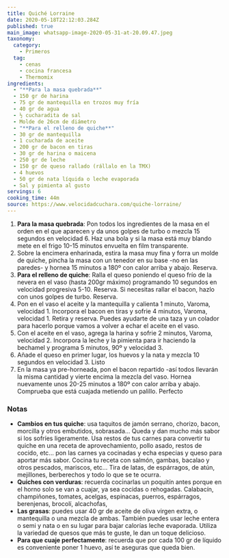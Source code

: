 ```yaml
---
title: Quiché Lorraine
date: 2020-05-18T22:12:03.284Z
published: true
main_image: whatsapp-image-2020-05-31-at-20.09.47.jpeg
taxonomy:
  category:
    - Primeros
  tag:
    - cenas
    - cocina francesa
    - Thermomix
ingredients:
  - "**Para la masa quebrada**"
  - 150 gr de harina
  - 75 gr de mantequilla en trozos muy fría
  - 40 gr de agua
  - ½ cucharadita de sal
  - Molde de 26cm de diámetro
  - "**Para el relleno de quiche**"
  - 30 gr de mantequilla
  - 1 cucharada de aceite
  - 200 gr de bacon en tiras
  - 30 gr de harina o maicena
  - 250 gr de leche
  - 150 gr de queso rallado (rállalo en la TMX)
  - 4 huevos
  - 50 gr de nata líquida o leche evaporada
  - Sal y pimienta al gusto
servings: 6
cooking_time: 44m
source: https://www.velocidadcuchara.com/quiche-lorraine/
---
```


1. **Para la masa quebrada**: Pon todos los ingredientes de la masa en el orden en el que aparecen y da unos golpes de turbo o mezcla 15 segundos en velocidad 6. Haz una bola y si la masa está muy blando mete en el frigo 10-15 minutos envuelta en film transparente.
2. Sobre la encimera enharinada, estira la masa muy fina y forra un molde de quiche, pincha la masa con un tenedor en su base -no en las paredes- y hornea 15 minutos a 180º con calor arriba y abajo. Reserva.
3. **Para el relleno de quiche**: Ralla el queso poniendo el queso frío de la nevera en el vaso (hasta 200gr máximo) programando 10 segundos en velocidad progresiva 5-10. Reserva. Si necesitas rallar el bacon, hazlo con unos golpes de turbo. Reserva.
4. Pon en el vaso el aceite y la mantequilla y calienta 1 minuto, Varoma, velocidad 1. Incorpora el bacon en tiras y sofrie 4 minutos, Varoma, velocidad 1. Retira y reserva. Puedes ayudarte de una taza y un colador para hacerlo porque vamos a volver a echar el aceite en el vaso.
5. Con el aceite en el vaso, agrega la harina y sofrie 2 minutos, Varoma, velocidad 2.
Incorpora la leche y la pimienta para ir haciendo la bechamel y programa 5 minutos, 90º y velocidad 3.
6. Añade el queso en primer lugar, los huevos y la nata y mezcla 10 segundos en velocidad 3. Listo
7. En la masa ya pre-horneada, pon el bacon repartido -así todos llevarán la misma cantidad y vierte encima la mezcla del vaso. Hornea nuevamente unos 20-25 minutos a 180º con calor arriba y abajo. Comprueba que está cuajada metiendo un palillo. Perfecto

### Notas

- **Cambios en tus quiche**: usa taquitos de jamón serrano, chorizo, bacon, morcilla y otros embutidos, sobrasada... Queda y dan mucho más sabor si los sofríes ligeramente. Usa restos de tus carnes para convertir tu quiche en una receta de aprovechamiento, pollo asado, restos de cocido, etc... pon las carnes ya cocinadas y echa especias y queso para aportar más sabor. Cocina tu receta con salmón, gambas, bacalao y otros pescados, mariscos, etc... Tira de latas, de espárragos, de atún, mejillones, berberechos y todo lo que se te ocurra.
- **Quiches con verduras**: recuerda cocinarlas un poquitín antes porque en el horno solo se van a cuajar, ya sea cocidas o rehogadas. Calabacín, champiñones, tomates, acelgas, espinacas, puerros, espárragos, berenjenas, brocolí, alcachofas,
- **Las grasas**: puedes usar 40 gr de aceite de oliva virgen extra, o mantequilla o una mezcla de ambas. También puedes usar leche entera o semi y nata o en su lugar para bajar calorías leche evaporada. Utiliza la variedad de quesos que más te guste, le dan un toque delicioso.
- **Para que cuaje perfectamente**: recuerda que por cada 100 gr de líquido es conveniente poner 1 huevo, así te aseguras que queda bien.